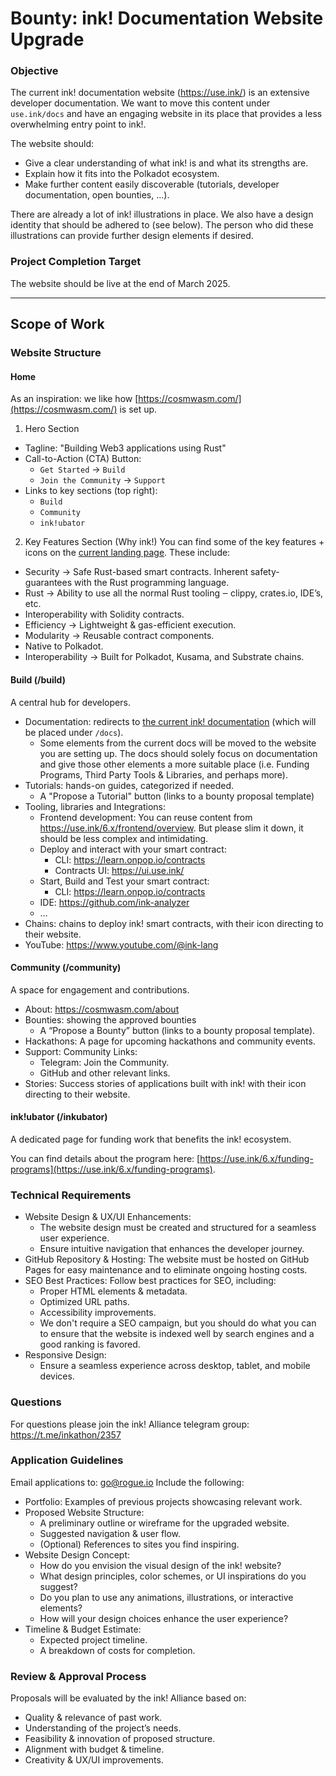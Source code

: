 # Bounty: ink! Documentation Website Upgrade

### Objective

The current ink! documentation website (https://use.ink/) is an extensive developer documentation. We want to move this content under `use.ink/docs` and have an engaging website in its place that provides a less overwhelming entry point to ink!.

The website should:
- Give a clear understanding of what ink! is and what its strengths are.
- Explain how it fits into the Polkadot ecosystem.
- Make further content easily discoverable (tutorials, developer documentation, open bounties, …).

There are already a lot of ink! illustrations in place. We also have a design identity that should be adhered to (see below). The person who did these illustrations can provide further design elements if desired.

### Project Completion Target

The website should be live at the end of March 2025.

---

## Scope of Work

### Website Structure

#### Home 
As an inspiration: we like how [https://cosmwasm.com/](https://cosmwasm.com/) is set up.
1. Hero Section
- Tagline: "Building Web3 applications using Rust"
- Call-to-Action (CTA) Button: 
  - `Get Started` → `Build`
  - `Join the Community` -> `Support`
- Links to key sections (top right):
    - `Build`
    - `Community`
    - `ink!ubator`
    
2. Key Features Section (Why ink!)
You can find some of the key features + icons on the [current landing page](https://use.ink/#our-pitch).
These include:
  - Security → Safe Rust-based smart contracts. Inherent safety-guarantees with the Rust programming language.
  - Rust → Ability to use all the normal Rust tooling ‒ clippy, crates.io, IDE’s, etc.
  - Interoperability with Solidity contracts.
  - Efficiency → Lightweight & gas-efficient execution. 
  - Modularity → Reusable contract components.  
  - Native to Polkadot.
  - Interoperability → Built for Polkadot, Kusama, and Substrate chains.

#### Build (/build)

A central hub for developers.
- Documentation: redirects to [the current ink! documentation](https://use.ink/) (which will be placed under `/docs`).
  - Some elements from the current docs will be moved to the website you are setting up. The docs should solely focus on documentation and give those other elements a more suitable place (i.e. Funding Programs, Third Party Tools & Libraries, and perhaps more).
- Tutorials: hands-on guides, categorized if needed.
  - A "Propose a Tutorial" button (links to a bounty proposal template) 
- Tooling, libraries and Integrations:
  - Frontend development: You can reuse content from https://use.ink/6.x/frontend/overview. But please slim it down, it should be less complex and intimidating.
  - Deploy and interact with your smart contract:
    - CLI: https://learn.onpop.io/contracts
    - Contracts UI: https://ui.use.ink/
  - Start, Build and Test your smart contract:
    - CLI: https://learn.onpop.io/contracts
  - IDE: https://github.com/ink-analyzer
  - …
- Chains: chains to deploy ink! smart contracts, with their icon directing to their website.
- YouTube: https://www.youtube.com/@ink-lang

#### Community (/community)

A space for engagement and contributions.

- About: https://cosmwasm.com/about
- Bounties: showing the approved bounties 
  - A “Propose a Bounty” button (links to a bounty proposal template).
- Hackathons: A page for upcoming hackathons and community events.
- Support: Community Links:
  - Telegram: Join the Community.
  - GitHub and other relevant links.
- Stories: Success stories of applications built with ink! with their icon directing to their website.

 
#### ink!ubator (/inkubator)

A dedicated page for funding work that benefits the ink! ecosystem.

You can find details about the program here: [https://use.ink/6.x/funding-programs](https://use.ink/6.x/funding-programs).

### Technical Requirements
- Website Design & UX/UI Enhancements:
  - The website design must be created and structured for a seamless user experience.
  - Ensure intuitive navigation that enhances the developer journey.
- GitHub Repository & Hosting: The website must be hosted on GitHub Pages for easy maintenance and to eliminate ongoing hosting costs.
- SEO Best Practices: Follow best practices for SEO, including:
  - Proper HTML elements & metadata.
  - Optimized URL paths.
  - Accessibility improvements.
  - We don't require a SEO campaign, but you should do what you can to ensure that the website is indexed well by search engines and a good ranking is favored.
- Responsive Design:
  - Ensure a seamless experience across desktop, tablet, and mobile devices.
  
### Questions
For questions please join the ink! Alliance telegram group: https://t.me/inkathon/2357

### Application Guidelines
Email applications to: go@rogue.io
Include the following:
- Portfolio: Examples of previous projects showcasing relevant work.
- Proposed Website Structure:
  - A preliminary outline or wireframe for the upgraded website.
  - Suggested navigation & user flow.
  - (Optional) References to sites you find inspiring.
- Website Design Concept:
  - How do you envision the visual design of the ink! website?
  - What design principles, color schemes, or UI inspirations do you suggest?
  - Do you plan to use any animations, illustrations, or interactive elements?
  - How will your design choices enhance the user experience?
- Timeline & Budget Estimate:
  - Expected project timeline.
  - A breakdown of costs for completion.

### Review & Approval Process
Proposals will be evaluated by the ink! Alliance based on:
- Quality & relevance of past work.
- Understanding of the project’s needs.
- Feasibility & innovation of proposed structure.
- Alignment with budget & timeline.
- Creativity & UX/UI improvements.
